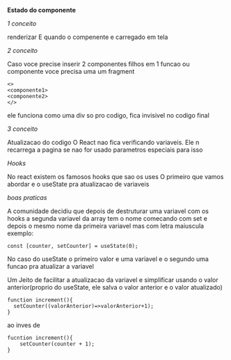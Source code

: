 **Estado do componente**

 *1 conceito*

 renderizar
 E quando o compenente e carregado em tela

 *2 conceito*

 Caso voce precise inserir 2 componentes filhos em 1 funcao ou componente
 voce precisa uma um fragment

```
<>
<componente1>
<componente2>
</>
```
ele funciona como uma div so pro codigo, fica invisivel no codigo final

*3 conceito*

Atualizacao do codigo
O React nao fica verificando variaveis.
Ele n recarrega a pagina se nao for usado parametros especiais para isso

*Hooks*

No react existem os famosos hooks que sao os uses
O primeiro que vamos abordar e o useState pra atualizacao de variaveis

*boas praticas*

A comunidade decidiu que depois de destruturar uma variavel com os hooks 
a segunda variavel da array tem o nome comecando com set e depois o mesmo nome da 
primeira variavel mas com letra maiuscula
exemplo:
```
const [counter, setCounter] = useState(0);
```
No caso do useState o primeiro valor e uma variavel e o segundo uma funcao pra atualizar a variavel

Um Jeito de facilitar a atualizacao da variavel e simplificar usando
o valor anterior(proprio do useState, ele salva o valor anterior e o valor atualizado)

```
function increment(){
  setCounter((valorAnterior)=>valorAnterior+1);
}
```
ao inves de

```
fucntion increment(){
    setCounter(counter + 1);
}
```